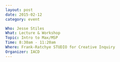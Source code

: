 ```yaml
---
layout: post
date: 2015-02-12
category: event

Who: Jesse Stiles
What: Lecture & Workshop
Topic: Intro to Max/MSP
Time: 8:30am - 11:20am
Where: Frank-Ratchye STUDIO for Creative Inquiry
Organizer: IACD
---
```

